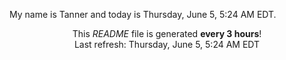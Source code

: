 My name is Tanner and today is Thursday, June 5, 5:24 AM EDT.

<p align="center">This <i>README</i> file is generated <b>every 3 hours</b>!</br>Last refresh: Thursday, June 5, 5:24 AM EDT<br /></p>
